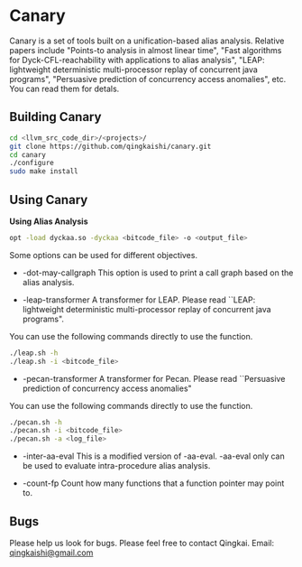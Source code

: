 Canary
======

Canary is a set of tools built on a unification-based alias analysis.
Relative papers include "Points-to analysis in almost linear time", 
"Fast algorithms for Dyck-CFL-reachability with applications to alias 
analysis", "LEAP: lightweight deterministic multi-processor replay of 
concurrent java programs", "Persuasive prediction of concurrency 
access anomalies", etc. You can read them for detals.



Building Canary
------

```bash
cd <llvm_src_code_dir>/<projects>/
git clone https://github.com/qingkaishi/canary.git
cd canary
./configure
sudo make install
```


Using Canary
------

**Using Alias Analysis**

```bash
opt -load dyckaa.so -dyckaa <bitcode_file> -o <output_file>
```

Some options can be used for different objectives.

* -dot-may-callgraph
This option is used to print a call graph based on the alias analysis.

* -leap-transformer
A transformer for LEAP. Please read ``LEAP: lightweight deterministic 
multi-processor replay of concurrent java programs".

You can use the following commands directly to use the function.

```bash
./leap.sh -h
./leap.sh -i <bitcode_file>
```

* -pecan-transformer
A transformer for Pecan. Please read ``Persuasive prediction of concurrency 
access anomalies"

You can use the following commands directly to use the function.

```bash
./pecan.sh -h
./pecan.sh -i <bitcode_file>
./pecan.sh -a <log_file>
```

* -inter-aa-eval
This is a modified version of -aa-eval. -aa-eval only can be used to evaluate 
intra-procedure alias analysis. 

* -count-fp
Count how many functions that a function pointer may point to.


Bugs
------

Please help us look for bugs. Please feel free to contact Qingkai.
Email: qingkaishi@gmail.com


